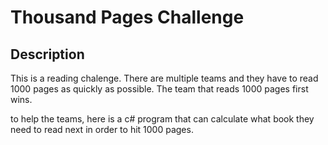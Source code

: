 # Thousand Pages Challenge

## Description
This is a reading chalenge. There are multiple teams and they have to read 1000 pages as quickly as possible.
The team that reads 1000 pages first wins.

to help the teams, here is a c# program that can calculate what book they need to read next in order to hit 1000 pages.